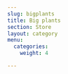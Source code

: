 ```yaml
---
slug: bigplants
title: Big plants
section: Store
layout: category
menu:
  categories:
    weight: 4

---
```


